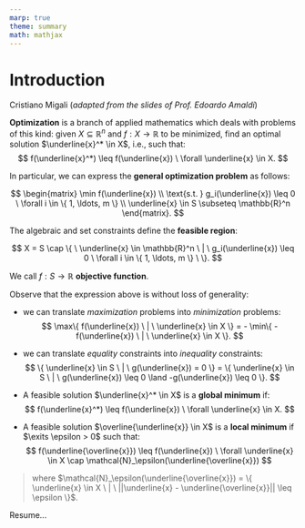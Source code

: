 ```yaml
---
marp: true
theme: summary
math: mathjax
---
```

# Introduction

<div class="author">

Cristiano Migali
(_adapted from the slides of Prof. Edoardo Amaldi_)

</div>

**Optimization** is a branch of applied mathematics which deals with problems of this kind: given $X \subseteq \mathbb{R}^n$ and $f : X \rightarrow \mathbb{R}$ to be minimized, find an optimal solution $\underline{x}^* \in X$, i.e., such that:
$$
f(\underline{x}^*) \leq f(\underline{x}) \ \forall \underline{x} \in X.
$$

In particular, we can express the **general optimization problem** as follows:

$$
\begin{matrix}
\min f(\underline{x}) \\
\text{s.t. } g_i(\underline{x}) \leq 0 \ \forall i \in \{ 1, \ldots, m \} \\
\underline{x} \in S \subseteq \mathbb{R}^n
\end{matrix}.
$$

The algebraic and set constraints define the **feasible region**:

$$
X = S \cap \{ \ \underline{x} \in \mathbb{R}^n \ | \ g_i(\underline{x}) \leq 0 \ \forall i \in \{ 1, \ldots, m \} \ \}.
$$

We call $f : S \rightarrow \mathbb{R}$ **objective function**.

Observe that the expression above is without loss of generality:
- we can translate _maximization_ problems into _minimization_ problems:
$$
\max\{ f(\underline{x}) \ | \ \underline{x} \in X \} = - \min\{ -f(\underline{x}) \ | \ \underline{x} \in X \}.
$$
- we can translate _equality_ constraints into _inequality_ constraints:
$$
\{ \underline{x} \in S \ | \ g(\underline{x}) = 0 \} = \{ \underline{x} \in S \ | \ g(\underline{x}) \leq 0 \land -g(\underline{x}) \leq 0 \}.
$$

- A feasible solution $\underline{x}^* \in X$ is a **global minimum** if:
$$
f(\underline{x}^*) \leq f(\underline{x}) \ \forall \underline{x} \in X.
$$

- A feasible solution $\overline{\underline{x}} \in X$ is a **local minimum** if $\exits \epsilon > 0$ such that:
$$
f(\underline{\overline{x}}) \leq f(\underline{x}) \ \forall \underline{x} \in X \cap \mathcal{N}_\epsilon(\underline{\overline{x}})
$$
> where $\mathcal{N}_\epsilon(\underline{\overline{x}}) = \{ \underline{x} \in X \ | \ ||\underline{x} - \underline{\overline{x}}|| \leq \epsilon \}$.

Resume...
